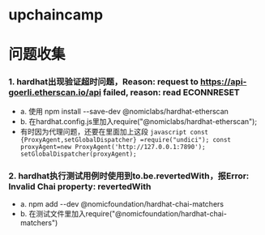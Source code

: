 # upchaincamp

# 问题收集
 ### 1. hardhat出现验证超时问题，Reason: request to https://api-goerli.etherscan.io/api failed, reason: read ECONNRESET
   - a. 使用 npm install --save-dev @nomiclabs/hardhat-etherscan
   - b. 在hardhat.config.js里加入require("@nomiclabs/hardhat-etherscan");
   - 有时因为代理问题，还要在里面加上这段
    ```javascript
        const {ProxyAgent,setGlobalDispatcher} =require("undici");
        const proxyAgent=new ProxyAgent('http://127.0.0.1:7890');
        setGlobalDispatcher(proxyAgent);
    ```
 ### 2. hardhat执行测试用例时使用到to.be.revertedWith，报Error: Invalid Chai property: revertedWith
   - a. npm add --dev @nomicfoundation/hardhat-chai-matchers
   - b. 在测试文件里加入require("@nomicfoundation/hardhat-chai-matchers")